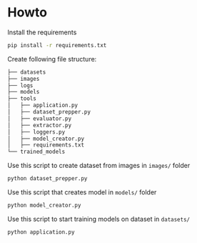 # Howto

Install the requirements
```bash
pip install -r requirements.txt
```

Create following file structure:
```bash
├── datasets
├── images
├── logs
├── models
├── tools
│   ├── application.py
│   ├── dataset_prepper.py
│   ├── evaluator.py
│   ├── extractor.py
│   ├── loggers.py
│   ├── model_creator.py
│   ├── requirements.txt
└── trained_models
```

Use this script to create dataset from images in `images/` folder
```bash
python dataset_prepper.py
```

Use this script that creates model in `models/` folder
```bash
python model_creator.py
```

Use this script to start training models on dataset in `datasets/`
```bash
python application.py
```
